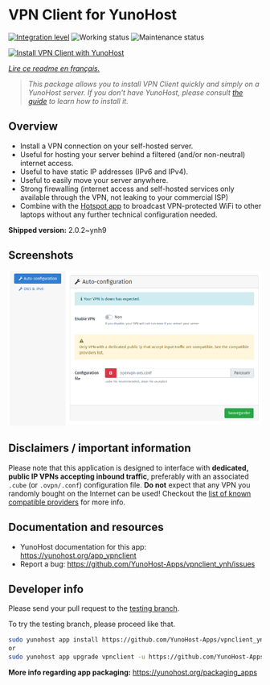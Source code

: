 <!--
N.B.: This README was automatically generated by https://github.com/YunoHost/apps/tree/master/tools/README-generator
It shall NOT be edited by hand.
-->

# VPN Client for YunoHost

[![Integration level](https://dash.yunohost.org/integration/vpnclient.svg)](https://dash.yunohost.org/appci/app/vpnclient) ![Working status](https://ci-apps.yunohost.org/ci/badges/vpnclient.status.svg) ![Maintenance status](https://ci-apps.yunohost.org/ci/badges/vpnclient.maintain.svg)

[![Install VPN Client with YunoHost](https://install-app.yunohost.org/install-with-yunohost.svg)](https://install-app.yunohost.org/?app=vpnclient)

*[Lire ce readme en français.](./README_fr.md)*

> *This package allows you to install VPN Client quickly and simply on a YunoHost server.
If you don't have YunoHost, please consult [the guide](https://yunohost.org/#/install) to learn how to install it.*

## Overview

* Install a VPN connection on your self-hosted server.
* Useful for hosting your server behind a filtered (and/or non-neutral) internet access.
* Useful to have static IP addresses (IPv6 and IPv4).
* Useful to easily move your server anywhere.
* Strong firewalling (internet access and self-hosted services only available through the VPN, not leaking to your commercial ISP)
* Combine with the [Hotspot app](https://github.com/YunoHost-Apps/hotspot_ynh) to broadcast VPN-protected WiFi to other laptops without any further technical configuration needed.



**Shipped version:** 2.0.2~ynh9

## Screenshots

![Screenshot of VPN Client](./doc/screenshots/vpnclient.png)

## Disclaimers / important information

Please note that this application is designed to interface with **dedicated, public IP VPNs accepting inbound traffic**, preferably with an associated `.cube` (or `.ovpn/.conf`) configuration file. **Do not** expect that any VPN you randomly bought on the Internet can be used! Checkout the [list of known compatible providers](https://yunohost.org/providers/vpn) for more info.

## Documentation and resources

* YunoHost documentation for this app: <https://yunohost.org/app_vpnclient>
* Report a bug: <https://github.com/YunoHost-Apps/vpnclient_ynh/issues>

## Developer info

Please send your pull request to the [testing branch](https://github.com/YunoHost-Apps/vpnclient_ynh/tree/testing).

To try the testing branch, please proceed like that.

``` bash
sudo yunohost app install https://github.com/YunoHost-Apps/vpnclient_ynh/tree/testing --debug
or
sudo yunohost app upgrade vpnclient -u https://github.com/YunoHost-Apps/vpnclient_ynh/tree/testing --debug
```

**More info regarding app packaging:** <https://yunohost.org/packaging_apps>
